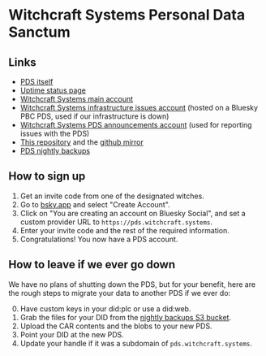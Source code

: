 # Witchcraft Systems Personal Data Sanctum

## Links

- [PDS itself](https://pds.witchcraft.systems)
- [Uptime status page](https://stats.uptimerobot.com/7Xeatuzb2h)
- [Witchcraft Systems main account](https://deer.social/profile/did:web:witchcraft.systems)
- [Witchcraft Systems infrastructure issues account](https://deer.social/profile/did:plc:ebwglxznjtpxr4ybttbpbwjw) (hosted on a Bluesky PBC PDS, used if our infrastructure is down)
- [Witchcraft Systems PDS announcements account](https://pds.witchcraft.systems/profile/) (used for reporting issues with the PDS)
- [This repository](https://git.witchcraft.systems/scientific-witchery/pds-starter-pack) and the [github mirror](https://github.com/witchcraft-systems/pds-starter-pack)
- [PDS nightly backups](https://link.storjshare.io/s/jufla747mctifdglkggg2jqhvddq/pds-witchcraft-systems/backups/)

## How to sign up

1. Get an invite code from one of the designated witches.
2. Go to [bsky.app](https://bsky.app) and select "Create Account".
3. Click on "You are creating an account on Bluesky Social", and set a custom provider URL to `https://pds.witchcraft.systems`.
4. Enter your invite code and the rest of the required information.
5. Congratulations! You now have a PDS account.

## How to leave if we ever go down

We have no plans of shutting down the PDS, but for your benefit, here are the rough steps to migrate your data to another PDS if we ever do:

0. Have custom keys in your did:plc or use a did:web.
1. Grab the files for your DID from the [nightly backups S3 bucket](https://link.storjshare.io/s/jufla747mctifdglkggg2jqhvddq/pds-witchcraft-systems/backups/).
2. Upload the CAR contents and the blobs to your new PDS.
3. Point your DID at the new PDS.
4. Update your handle if it was a subdomain of `pds.witchcraft.systems`.
